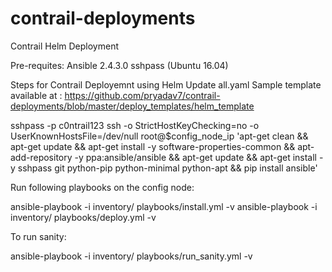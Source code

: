 # contrail-deployments


Contrail Helm Deployment

Pre-requites:
Ansible 2.4.3.0
sshpass (Ubuntu 16.04)

Steps for Contrail Deployemnt using Helm
Update all.yaml 
Sample template available at : https://github.com/pryadav7/contrail-deployments/blob/master/deploy_templates/helm_template

sshpass -p c0ntrail123 ssh -o StrictHostKeyChecking=no -o UserKnownHostsFile=/dev/null root@$config_node_ip 'apt-get clean && apt-get update && apt-get install -y software-properties-common && apt-add-repository -y ppa:ansible/ansible && apt-get update && apt-get install -y sshpass git python-pip python-minimal python-apt && pip install ansible'

Run following playbooks on the config node:

ansible-playbook -i inventory/ playbooks/install.yml -v
ansible-playbook -i inventory/ playbooks/deploy.yml -v

To run sanity:

ansible-playbook -i inventory/ playbooks/run_sanity.yml -v
